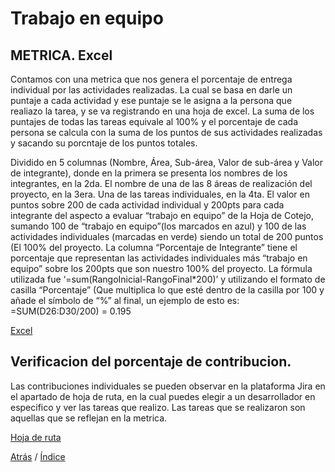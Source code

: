 # Trabajo en equipo


## METRICA. Excel
Contamos con una metrica que nos genera el porcentaje de entrega individual por las actividades realizadas. La cual se basa en darle un puntaje a cada actividad y ese puntaje se le asigna a la persona que realiazo la tarea, y se va registrando en una hoja de excel. La suma de los puntajes de todas las tareas equivale al 100% y el porcentaje de cada persona se calcula con la suma de los puntos de sus actividades realizadas y sacando su porcntaje de los puntos totales.

Dividido en 5 columnas (Nombre, Área, Sub-área, Valor de sub-área y Valor de integrante), donde en la primera se presenta los nombres de los integrantes, en la 2da. El nombre de una de las 8 áreas de realización del proyecto, en la 3era. Una de las tareas individuales, en la 4ta. El valor en puntos sobre 200 de cada actividad individual y 200pts para cada integrante del aspecto a evaluar “trabajo en equipo” de la Hoja de Cotejo, sumando 100 de “trabajo en equipo”(los marcados en azul) y 100 de las actividades individuales (marcadas en verde) siendo un total de 200 puntos (El 100% del proyecto.
La columna “Porcentaje de Integrante” tiene el porcentaje que representan las actividades individuales más “trabajo en equipo” sobre los 200pts que son nuestro 100% del proyecto.
La fórmula utilizada fue ‘=sum(RangoInicial-RangoFinal*200)’ y utilizando el formato de casilla “Porcentaje” (Que multiplica lo que esté dentro de la casilla por 100 y añade el símbolo de “%” al final, un ejemplo de esto es:
=SUM(D26:D30/200) = 0.195

[Excel](https://drive.google.com/file/d/17_sj2oP0voHFacM_bIQ_VcdIGI5xYTmD/view "Excel")

## Verificacion del porcentaje de contribucion.

Las contribuciones individuales se pueden observar en la plataforma Jira en el apartado de hoja de ruta, en la cual puedes elegir a un desarrollador en especifico y ver las tareas que realizo. Las tareas que se realizaron son aquellas que se reflejan en la metrica.

[Hoja de ruta](https://metodos-de-organizacion.atlassian.net/jira/software/projects/FIS/boards/2/roadmap "Hoja de ruta")


[Atrás](https://github.com/Ibis-C/Metodos-de-organizacion/blob/Segunda-Entrega/Documentacion/7.%20Competencias%20.md#competencias)
/ [Índice](https://github.com/Ibis-C/Metodos-de-organizacion/tree/Segunda-Entrega#%C3%ADndice-scroll)


